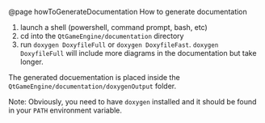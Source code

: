 @page howToGenerateDocumentation How to generate documentation

1. launch a shell (powershell, command prompt, bash, etc)
2. cd into the `QtGameEngine/documentation` directory
3. run `doxygen DoxyfileFull` or `doxygen DoxyfileFast`. `doxygen DoxyfileFull` will include more diagrams in the documentation but take longer. 

The generated docuementation is placed inside the `QtGameEngine/documentation/doxygenOutput` folder.

Note: Obviously, you need to have `doxygen` installed and it should be found in your `PATH` environment variable.